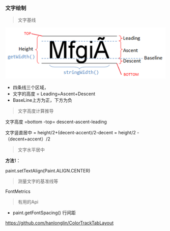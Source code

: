 ### 文字绘制

> 文字基线

![](image\715635.png)

- 四条线三个区域，
- 文字的高度 = Leading+Ascent+Descent
- BaseLine上方为正，下方为负

> 文字高度计算推导

文字高度 =bottom -top= descent-ascent-leading

文字竖直居中 = height/2+(decent-accent)/2-decent = height/2 - （decent+accent）/2

> 文字水平居中

**方法**1：

paint.setTextAlign(Paint.ALIGN.CENTER)



> 测量文字的基准线等

FontMetrics





> 有用的Api

- paint.getFontSpacing() 行间距









<https://github.com/hanlonglin/ColorTrackTabLayout>